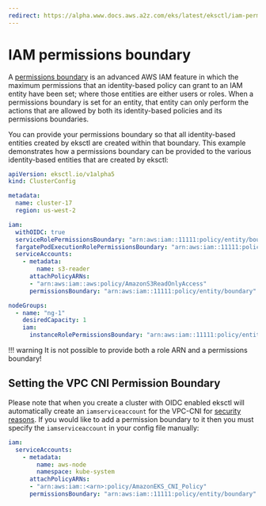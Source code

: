 ```yaml
---
redirect: https://alpha.www.docs.aws.a2z.com/eks/latest/eksctl/iam-permissions-boundary.html
---
```

# IAM permissions boundary

A [permissions boundary][permissions-boundary] is an advanced AWS IAM feature in which the maximum permissions that an identity-based policy can grant to an IAM entity have been set; where those entities are either users or roles. When a permissions boundary is set for an entity, that entity can only perform the actions that are allowed by both its identity-based policies and its permissions boundaries.

You can provide your permissions boundary so that all identity-based entities created by eksctl are created within that boundary. This example demonstrates how a permissions boundary can be provided to the various identity-based entities that are created by eksctl:

```yaml
apiVersion: eksctl.io/v1alpha5
kind: ClusterConfig

metadata:
  name: cluster-17
  region: us-west-2

iam:
  withOIDC: true
  serviceRolePermissionsBoundary: "arn:aws:iam::11111:policy/entity/boundary"
  fargatePodExecutionRolePermissionsBoundary: "arn:aws:iam::11111:policy/entity/boundary"
  serviceAccounts:
    - metadata:
        name: s3-reader
      attachPolicyARNs:
      - "arn:aws:iam::aws:policy/AmazonS3ReadOnlyAccess"
      permissionsBoundary: "arn:aws:iam::11111:policy/entity/boundary"

nodeGroups:
  - name: "ng-1"
    desiredCapacity: 1
    iam:
      instanceRolePermissionsBoundary: "arn:aws:iam::11111:policy/entity/boundary"
```

!!! warning
    It is not possible to provide both a role ARN and a permissions boundary!

[permissions-boundary]: https://docs.aws.amazon.com/IAM/latest/UserGuide/access_policies_boundaries.html

## Setting the VPC CNI Permission Boundary
Please note that when you create a cluster with OIDC enabled eksctl will automatically create an `iamserviceaccount` for the VPC-CNI for [security reasons](security.md). If
you would like to add a permission boundary to it then you must specify the `iamserviceaccount` in your config file manually:
```yaml
iam:
  serviceAccounts:
    - metadata:
        name: aws-node
        namespace: kube-system
      attachPolicyARNs:
      - "arn:aws:iam::<arn>:policy/AmazonEKS_CNI_Policy"
      permissionsBoundary: "arn:aws:iam::11111:policy/entity/boundary"
```
